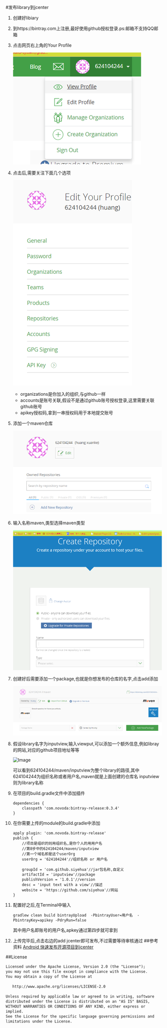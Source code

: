 #发布library到jcenter

1. 创建好libiary
2. 到https://bintray.com上注册,最好使用github授权登录.ps:邮箱不支持QQ邮箱
3. 点击网页右上角的Your Profile

    ![Image](/Other/Jarcenter/_005.png)
4. 点击后,需要关注下面几个选项

    ![Image](/Other/Jarcenter/_006.png)

    * organizations是你加入的组织,与github一样
    * accounts是账号关联,假设不是通过github账号授权登录,这里需要关联github账号
    * apikey授权码,拿到一串授权码用于本地提交账号
5. 添加一个maven仓库

    ![Image](/Other/Jarcenter/_001.png)
6. 输入名称maven,类型选择maven类型

    ![Image](/Other/Jarcenter/_002.png)
7. 创建好后需要添加一个package,也就是你想发布的仓库的名字,点击add添加

    ![Image](/Other/Jarcenter/_004.png)
8. 假设library名字为inputview,输入viewput,可以添加一个额外信息,例如libray的网站,对应的github项目地址等等

    ![Image](/Other/Jarcenter/003.png)

    可以看到624104244/maven/inputview为整个library的路径,其中624104244为组织名称或者用户名,maven就是上面创建的仓库名
    inputview则为library名称
9. 在项目的build.gradle文件中添加插件
    ```
    dependencies {
        classpath 'com.novoda:bintray-release:0.3.4'
    }
    ```
10. 在你需要上传的module的build.gradle中添加
    ```
    apply plugin: 'com.novoda.bintray-release'
    publish {
        //项目是组织的则用组织名,是你个人的用用户名
        //第8步中的624104244/maven/inputview
        //第一个域名即是这个userOrg
        userOrg = '624104244'//组织名称 or 用户名

        groupId = 'com.github.siyehua'//jar包名称,自定义
        artifactId = 'inputview'//package
        publishVersion = '1.0.1'//version
        desc = 'input text with a view'//描述
        website = 'https://github.com/siyehua'//网站
    }
    ```
11. 配置好之后,在Terminal中输入
    ```
    gradlew clean build bintrayUpload  -PbintrayUser=用户名  -PbintrayKey=apikey -PdryRun=false
    ```
    其中用户名即账号的用户名,apkey通过第四步就可拿到
12. 上传完毕后,点击右边的add jcenter即可发布,不过需要等待审核通过
##参考资料
[ Android 快速发布开源项目到jcenter](http://blog.csdn.net/lmj623565791/article/details/51148825)

##License
```
Licensed under the Apache License, Version 2.0 (the "License");
you may not use this file except in compliance with the License.
You may obtain a copy of the License at

   http://www.apache.org/licenses/LICENSE-2.0

Unless required by applicable law or agreed to in writing, software
distributed under the License is distributed on an "AS IS" BASIS,
WITHOUT WARRANTIES OR CONDITIONS OF ANY KIND, either express or implied.
See the License for the specific language governing permissions and
limitations under the License.
```
